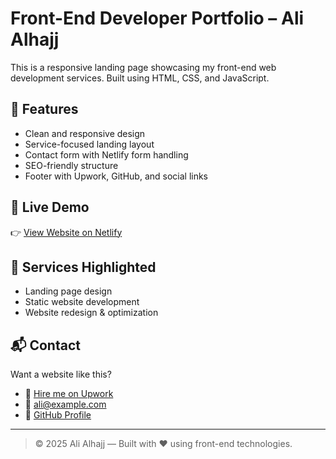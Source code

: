 # Front-End Developer Portfolio – Ali Alhajj

This is a responsive landing page showcasing my front-end web development services. Built using HTML, CSS, and JavaScript.

## 🌟 Features

- Clean and responsive design
- Service-focused landing layout
- Contact form with Netlify form handling
- SEO-friendly structure
- Footer with Upwork, GitHub, and social links

## 🚀 Live Demo

👉 [View Website on Netlify](https://yourname.netlify.app)

## 📌 Services Highlighted

- Landing page design
- Static website development
- Website redesign & optimization

## 📬 Contact

Want a website like this?

- 💼 [Hire me on Upwork](https://www.upwork.com/freelancers/~01999bb254b881a723)
- 📧 ali@example.com
- 🔗 [GitHub Profile](https://github.com/yourusername)

---

> © 2025 Ali Alhajj — Built with ❤️ using front-end technologies.
